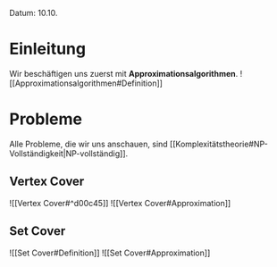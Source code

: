 Datum: 10.10.
# Einleitung
Wir beschäftigen uns zuerst mit **Approximationsalgorithmen**.
![[Approximationsalgorithmen#Definition]]

# Probleme
Alle Probleme, die wir uns anschauen, sind [[Komplexitätstheorie#NP-Vollständigkeit|NP-vollständig]].
## Vertex Cover
![[Vertex Cover#^d00c45]]
![[Vertex Cover#Approximation]]
## Set Cover
![[Set Cover#Definition]]
![[Set Cover#Approximation]]